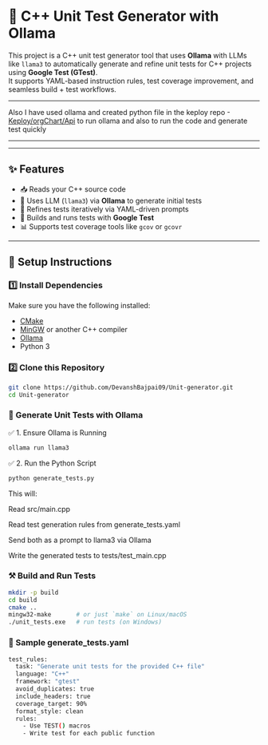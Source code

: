# 🧪 C++ Unit Test Generator with Ollama

This project is a C++ unit test generator tool that uses **Ollama** with LLMs like `llama3` to automatically generate and refine unit tests for C++ projects using **Google Test (GTest)**.  
It supports YAML-based instruction rules, test coverage improvement, and seamless build + test workflows.


---

Also I have used ollama and created python file in the keploy repo 
-[Keploy/orgChart/Api](https://github.com/DevanshBajpai09/orgChartApi)
to run ollama and also to run the code and generate test quickly

---

---

## ✨ Features

- 📥 Reads your C++ source code
- 🧠 Uses LLM (`llama3`) via **Ollama** to generate initial tests
- 🔁 Refines tests iteratively via YAML-driven prompts
- 🧪 Builds and runs tests with **Google Test**
- 📊 Supports test coverage tools like `gcov` or `gcovr`

---

## 🔧 Setup Instructions

### 1️⃣ Install Dependencies

Make sure you have the following installed:

- [CMake](https://cmake.org/)
- [MinGW](https://www.mingw-w64.org/) or another C++ compiler
- [Ollama](https://ollama.com/)
- Python 3

### 2️⃣ Clone this Repository

```bash
git clone https://github.com/DevanshBajpai09/Unit-generator.git
cd Unit-generator
```

### 🤖 Generate Unit Tests with Ollama
✅ 1. Ensure Ollama is Running
```bash
ollama run llama3

```

✅ 2. Run the Python Script

```bash
python generate_tests.py
```

This will:

Read src/main.cpp

Read test generation rules from generate_tests.yaml

Send both as a prompt to llama3 via Ollama

Write the generated tests to tests/test_main.cpp

### ⚒️ Build and Run Tests

```bash
mkdir -p build
cd build
cmake ..
mingw32-make       # or just `make` on Linux/macOS
./unit_tests.exe   # run tests (on Windows)
```

### 📄 Sample generate_tests.yaml
```bash
test_rules:
  task: "Generate unit tests for the provided C++ file"
  language: "C++"
  framework: "gtest"
  avoid_duplicates: true
  include_headers: true
  coverage_target: 90%
  format_style: clean
  rules:
    - Use TEST() macros
    - Write test for each public function

```
